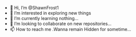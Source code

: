 - 👋 Hi, I’m @ShawnFrost1
- 👀 I’m interested in exploring new things
- 🌱 I’m currently learning nothing...
- 💞️ I’m looking to collaborate on new repositories...
- 📫 How to reach me .Wanna remain Hidden for sometime...

<!---
ShawnFrost1/ShawnFrost1 is a ✨ special ✨ repository because its `README.md` (this file) appears on your GitHub profile.
You can click the Preview link to take a look at your changes.
--->
